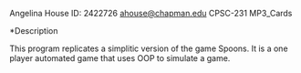Angelina House
ID: 2422726
ahouse@chapman.edu
CPSC-231
MP3_Cards

*Description

This program replicates a simplitic version of the game Spoons. It is a one player automated game 
that uses OOP to simulate a game. 
